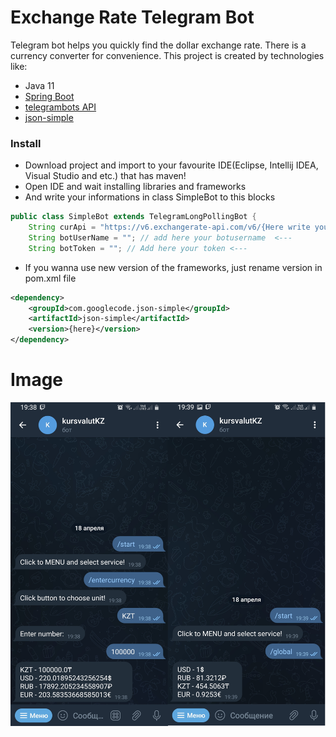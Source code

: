 # Exchange Rate Telegram Bot
Telegram bot helps you quickly find the dollar exchange rate. There is a currency converter for convenience.
This project is created by technologies like:
- Java 11
- [Spring Boot](https://github.com/spring-projects/spring-boot)
- [telegrambots API](https://github.com/rubenlagus/TelegramBots)
- [json-simple](https://github.com/fangyidong/json-simple)
### Install 
-   Download project and import to your favourite IDE(Eclipse, Intellij IDEA, Visual Studio and etc.) that has maven!
-   Open IDE and wait installing libraries and frameworks
-   And write your informations in class SimpleBot to this blocks
```java
public class SimpleBot extends TelegramLongPollingBot {
    String curApi = "https://v6.exchangerate-api.com/v6/{Here write your api token or replace with other}/latest/USD"; // <---
    String botUserName = ""; // add here your botusername  <---
    String botToken = ""; // Add here your token <---
```
-   If you wanna use new version of the frameworks, just rename version in pom.xml file
```xml
<dependency>
    <groupId>com.googlecode.json-simple</groupId>
    <artifactId>json-simple</artifactId>
    <version>{here}</version> 
</dependency>
```
# Image
![image](https://github.com/zhanta/kursValut/blob/master/photos/1.png)
